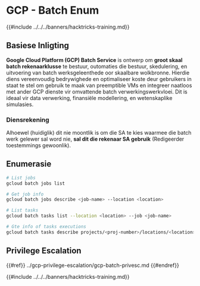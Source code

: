 # GCP - Batch Enum

{{#include ../../../banners/hacktricks-training.md}}

## Basiese Inligting

**Google Cloud Platform (GCP) Batch Service** is ontwerp om **groot skaal batch rekenaarklusse** te bestuur, outomaties die bestuur, skedulering, en uitvoering van batch werksgeleenthede oor skaalbare wolkbronne. Hierdie diens vereenvoudig bedrywighede en optimaliseer koste deur gebruikers in staat te stel om gebruik te maak van preemptible VMs en integreer naatloos met ander GCP dienste vir omvattende batch verwerkingswerkvloei. Dit is ideaal vir data verwerking, finansiële modellering, en wetenskaplike simulasies.

### Diensrekening

Alhoewel (huidiglik) dit nie moontlik is om die SA te kies waarmee die batch werk gelewer sal word nie, **sal dit die rekenaar SA gebruik** (Redigeerder toestemmings gewoonlik).

## Enumerasie
```bash
# List jobs
gcloud batch jobs list

# Get job info
gcloud batch jobs describe <job-name> --location <location>

# List tasks
gcloud batch tasks list --location <location> --job <job-name>

# Gte info of tasks executions
gcloud batch tasks describe projects/<proj-number>/locations/<location>/jobs/<job-name>/taskGroups/<group>/tasks/<num>
```
## Privilege Escalation

{{#ref}}
../gcp-privilege-escalation/gcp-batch-privesc.md
{{#endref}}

{{#include ../../../banners/hacktricks-training.md}}
